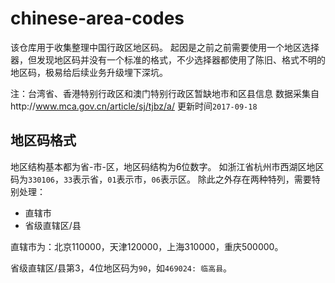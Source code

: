 # chinese-area-codes
该仓库用于收集整理中国行政区地区码。
起因是之前之前需要使用一个地区选择器，但发现地区码并没有一个标准的格式，不少选择器都使用了陈旧、格式不明的地区码，极易给后续业务升级埋下深坑。

注：台湾省、香港特别行政区和澳门特别行政区暂缺地市和区县信息
数据采集自http://www.mca.gov.cn/article/sj/tjbz/a/
更新时间`2017-09-18`

## 地区码格式
地区结构基本都为省-市-区，地区码结构为6位数字。
如浙江省杭州市西湖区地区码为`330106`，`33`表示省，`01`表示市，`06`表示区。
除此之外存在两种特列，需要特别处理：
 - 直辖市
 - 省级直辖区/县

直辖市为：北京110000，天津120000，上海310000，重庆500000。

省级直辖区/县第3，4位地区码为`90`，如`469024: 临高县`。


